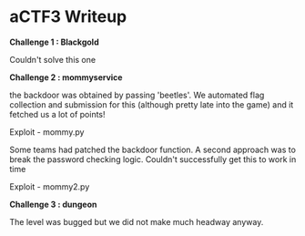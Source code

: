 # aCTF3 Writeup

**Challenge 1 : Blackgold**

Couldn't solve this one

**Challenge 2 : mommyservice**

the backdoor was obtained by passing 'beetles'. We automated flag collection and submission for this (although pretty late into the game) and it fetched us a lot of points!

Exploit - mommy.py

Some teams had patched the backdoor function. A second approach was to break the password checking logic. Couldn't successfully get this to work in time

Exploit - mommy2.py

**Challenge 3 : dungeon**

The level was bugged but we did not make much headway anyway.
